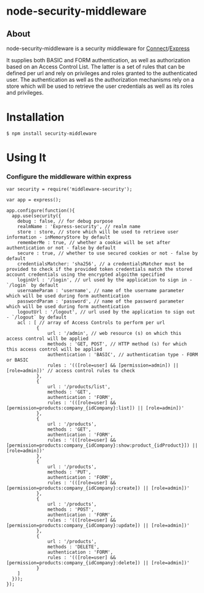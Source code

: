node-security-middleware
========================

## About

node-security-middleware is a security middleware for [Connect](http://senchalabs.github.com/connect/)/[Express](http://expressjs.com/)

It supplies both BASIC and FORM authentication, as well as authorization based on an Access Control List.
The latter is a set of rules that can be defined per url and rely on privileges and roles granted to the authenticated user.
The authentication as well as the authorization mechanisms rely on a store which will be used to retrieve the user credentials as well as its roles and privileges.

Installation
====================

    $ npm install security-middleware

Using It
====================

### Configure the middleware within express

    var security = require('middleware-security');

    var app = express();

    app.configure(function(){
      app.use(security({ 
        debug : false, // for debug purpose
        realmName : 'Express-security', // realm name
        store : store, // store which will be used to retrieve user information - inMemoryStore by default
        rememberMe : true, // whether a cookie will be set after authentication or not - false by default
        secure : true, // whether to use secured cookies or not - false by default
        credentialsMatcher: 'sha256', // a credentialsMatcher must be provided to check if the provided token credentials match the stored account credentials using the encrypted algoithm specified
        loginUrl : '/login', // url used by the application to sign in - `/login` by default
        usernameParam : 'username', // name of the username parameter which will be used during form authentication
        passwordParam : 'password', // name of the password parameter which will be used during form authentication
        logoutUrl : '/logout', // url used by the application to sign out - `/logout` by default
        acl : [ // array of Access Controls to perform per url
               {
                   url : '/admin', // web resource (s) on which this access control will be applied
                   methods : 'GET, POST', // HTTP method (s) for which this access control will be applied
                   authentication : 'BASIC', // authentication type - FORM or BASIC
                   rules : '(([role=user] && [permission=admin]) || [role=admin])' // access control rules to check
               },
               {
                   url : '/products/list',
                   methods : 'GET',
                   authentication : 'FORM',
                   rules : '(([role=user] && [permission=products:company_{idCompany}:list]) || [role=admin])'
               },
               {
                   url : '/products',
                   methods : 'GET',
                   authentication : 'FORM',
                   rules : '(([role=user] && [permission=products:company_{idCompany}:show:product_{idProduct}]) || [role=admin])'
               },
               {
                   url : '/products',
                   methods : 'PUT',
                   authentication : 'FORM',
                   rules : '(([role=user] && [permission=products:company_{idCompany}:create]) || [role=admin])'
               },
               {
                   url : '/products',
                   methods : 'POST',
                   authentication : 'FORM',
                   rules : '(([role=user] && [permission=products:company_{idCompany}:update]) || [role=admin])'
               },
               {
                   url : '/products',
                   methods : 'DELETE',
                   authentication : 'FORM',
                   rules : '(([role=user] && [permission=products:company_{idCompany}:delete]) || [role=admin])'
               }
        ]
      }));
    });
